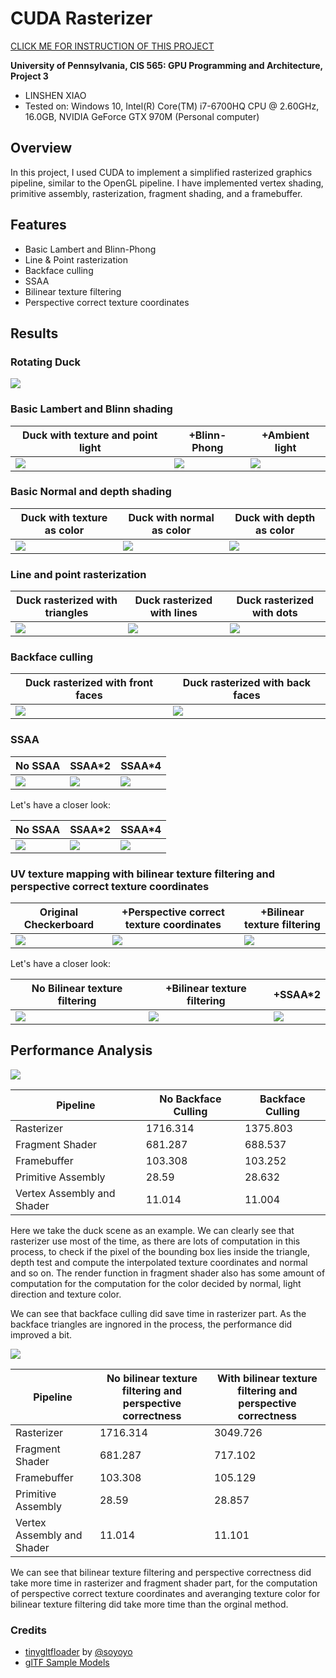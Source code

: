 CUDA Rasterizer
===============

[CLICK ME FOR INSTRUCTION OF THIS PROJECT](./INSTRUCTION.md)

**University of Pennsylvania, CIS 565: GPU Programming and Architecture, Project 3**

* LINSHEN XIAO
* Tested on: Windows 10, Intel(R) Core(TM) i7-6700HQ CPU @ 2.60GHz, 16.0GB, NVIDIA GeForce GTX 970M (Personal computer)

## Overview

In this project, I used CUDA to implement a simplified rasterized graphics pipeline, similar to the OpenGL pipeline. I have implemented vertex shading, primitive assembly, rasterization, fragment shading, and a framebuffer.

## Features

* Basic Lambert and Blinn-Phong
* Line & Point rasterization
* Backface culling
* SSAA
* Bilinear texture filtering
* Perspective correct texture coordinates

## Results

### Rotating Duck
![](renders/duck2.gif)

### Basic Lambert and Blinn shading

|Duck with texture and point light|+Blinn-Phong|+Ambient light|
|------|------|------|
|![](renders/2017-10-17_191933.png) | ![](renders/2017-10-17_191958.png) | ![](renders/duck.png) |

### Basic Normal and depth shading

|Duck with texture as color|Duck with normal as color|Duck with depth as color|
|------|------|------|
|![](renders/2017-10-17_191933.png) | ![](renders/2017-10-17_192434.png) | ![](renders/2017-10-17_192601.png) |

### Line and point rasterization

|Duck rasterized with triangles|Duck rasterized with lines|Duck rasterized with dots|
|------|------|------|
|![](renders/2017-10-17_191933.png) | ![](renders/2017-10-17_192335.png) | ![](renders/2017-10-17_192404.png) |

### Backface culling

|Duck rasterized with front faces|Duck rasterized with back faces|
|------|------|
|![](renders/2017-10-17_191933.png) | ![](renders/2017-10-17_195707.png) |

### SSAA
|No SSAA|SSAA*2|SSAA*4|
|------|------|------|
|![](renders/duck.png) | ![](renders/ssaa2.png) | ![](renders/ssaa4.png) |

Let's have a closer look:

|No SSAA|SSAA*2|SSAA*4|
|------|------|------|
|![](renders/ssaa0big.png) | ![](renders/ssaa2big.png) | ![](renders/ssaa4big.png) |

### UV texture mapping with bilinear texture filtering and perspective correct texture coordinates

|Original Checkerboard|+Perspective correct texture coordinates|+Bilinear texture filtering|
|------|------|------|
| ![](renders/no_pc.png) | ![](renders/pc.png) | ![](renders/pc_&_bl.png) |

Let's have a closer look:

|No Bilinear texture filtering|+Bilinear texture filtering|+SSAA*2|
|------|------|------|
| ![](renders/nobfbig.png) | ![](renders/bfbig.png) | ![](renders/bfssaabig.png) |

## Performance Analysis

![](renders/Nobackface&backface.png)

| Pipeline                   | No Backface Culling | Backface Culling |
|----------------------------|---------------------|------------------|
| Rasterizer                 | 1716.314            | 1375.803         |
| Fragment Shader            | 681.287             | 688.537          |
| Framebuffer                | 103.308             | 103.252          |
| Primitive Assembly         | 28.59               | 28.632           |
| Vertex Assembly and Shader | 11.014              | 11.004           |

Here we take the duck scene as an example. We can clearly see that rasterizer use most of the time, as there are lots of computation in this process, to check if the pixel of the bounding box lies inside the triangle, depth test and compute the interpolated texture coordinates and normal and so on. The render function in fragment shader also has some amount of computation for the computation for the color decided by normal, light direction and texture color.

We can see that backface culling did save time in rasterizer part. As the backface triangles are ingnored in the process, the performance did improved a bit.

![](renders/NoPC&PC.png)

| Pipeline                   | No bilinear texture filtering and perspective correctness  | With bilinear texture filtering and perspective correctness  |
|----------------------------|---------------------|------------------|
| Rasterizer                 | 1716.314            | 3049.726         |
| Fragment Shader            | 681.287             | 717.102          |
| Framebuffer                | 103.308             | 105.129          |
| Primitive Assembly         | 28.59               | 28.857           |
| Vertex Assembly and Shader | 11.014              | 11.101           |

We can see that bilinear texture filtering and perspective correctness did take more time in rasterizer and fragment shader part, for the computation of perspective correct texture coordinates and averanging texture color for bilinear texture filtering did take more time than the orginal method.

### Credits

* [tinygltfloader](https://github.com/syoyo/tinygltfloader) by [@soyoyo](https://github.com/syoyo)
* [glTF Sample Models](https://github.com/KhronosGroup/glTF/blob/master/sampleModels/README.md)

